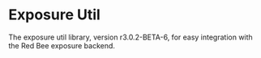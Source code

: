 # Exposure Util

The exposure util library, version r3.0.2-BETA-6, for easy integration with the Red Bee exposure backend.